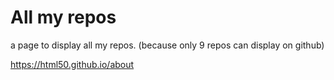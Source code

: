 # All my repos

a page to display all my repos. (because only 9 repos can display on github)

https://html50.github.io/about
